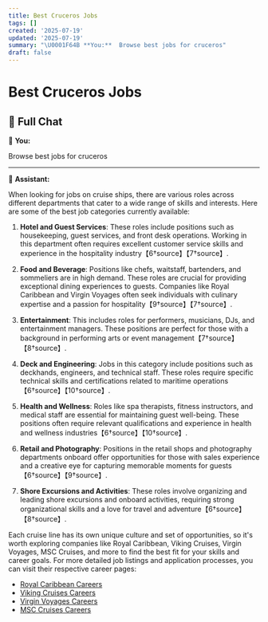 ```yaml
---
title: Best Cruceros Jobs
tags: []
created: '2025-07-19'
updated: '2025-07-19'
summary: "\U0001F64B **You:**  Browse best jobs for cruceros"
draft: false
---
```


# Best Cruceros Jobs

## 🧠 Full Chat

🙋 **You:**

Browse best jobs for cruceros

---

🤖 **Assistant:**

When looking for jobs on cruise ships, there are various roles across different departments that cater to a wide range of skills and interests. Here are some of the best job categories currently available:

1. **Hotel and Guest Services**: These roles include positions such as housekeeping, guest services, and front desk operations. Working in this department often requires excellent customer service skills and experience in the hospitality industry【6†source】【7†source】.

2. **Food and Beverage**: Positions like chefs, waitstaff, bartenders, and sommeliers are in high demand. These roles are crucial for providing exceptional dining experiences to guests. Companies like Royal Caribbean and Virgin Voyages often seek individuals with culinary expertise and a passion for hospitality【9†source】【7†source】.

3. **Entertainment**: This includes roles for performers, musicians, DJs, and entertainment managers. These positions are perfect for those with a background in performing arts or event management【7†source】【8†source】.

4. **Deck and Engineering**: Jobs in this category include positions such as deckhands, engineers, and technical staff. These roles require specific technical skills and certifications related to maritime operations【6†source】【10†source】.

5. **Health and Wellness**: Roles like spa therapists, fitness instructors, and medical staff are essential for maintaining guest well-being. These positions often require relevant qualifications and experience in health and wellness industries【6†source】【10†source】.

6. **Retail and Photography**: Positions in the retail shops and photography departments onboard offer opportunities for those with sales experience and a creative eye for capturing memorable moments for guests【6†source】【9†source】.

7. **Shore Excursions and Activities**: These roles involve organizing and leading shore excursions and onboard activities, requiring strong organizational skills and a love for travel and adventure【6†source】【8†source】.

Each cruise line has its own unique culture and set of opportunities, so it's worth exploring companies like Royal Caribbean, Viking Cruises, Virgin Voyages, MSC Cruises, and more to find the best fit for your skills and career goals. For more detailed job listings and application processes, you can visit their respective career pages:

- [Royal Caribbean Careers](https://careers.royalcaribbeangroup.com)
- [Viking Cruises Careers](https://www.vikingcareers.com)
- [Virgin Voyages Careers](https://www.virginvoyages.com/careers)
- [MSC Cruises Careers](https://www.careers.msccruises.com)